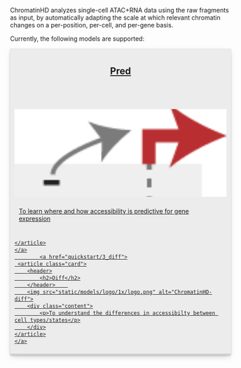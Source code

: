 ChromatinHD analyzes single-cell ATAC+RNA data using the raw fragments as input, by automatically adapting the scale at which
relevant chromatin changes on a per-position, per-cell, and per-gene basis.

Currently, the following models are supported:

<style>
.cards {
    display: grid;
    grid-template-columns: repeat(auto-fill, minmax(250px, 1fr));
    grid-gap: 20px;
}

.card {
    display: grid;
    grid-template-rows: max-content 200px 1fr;
    background: rgb(236, 236, 236);
    padding:10px;
    box-shadow: rgba(0, 0, 0, 0.2) 0px 2px 4px, rgba(0, 0, 0, 0.15) 0px 7px 13px -3px, rgba(0, 0, 0, 0.1) 0px -3px 0px inset;
}

.card:hover{
    box-shadow: rgba(0, 0, 0, 0.4) 0px 2px 4px, rgba(0, 0, 0, 0.3) 0px 7px 13px -3px, rgba(0, 0, 0, 0.2) 0px -3px 0px inset;
}

.card h2{
    text-align:center;
}

.card .content{
    margin:10px
}

.card img {
    object-fit: cover;
    width: 100%;
    height: 100%;
}
</style>


<div class="cards">
    <a href="quickstart/2_pred">
    <article class="card">
        <header>
            <h2>Pred</h2>
        </header>    
        <img src="static/models/pred/1x/logo.png" alt="ChromatinHD-pred">
        <div class="content">
            <p> To learn where and how accessibility is predictive for gene expression </p>
        </div>
            
    </article>
    </a>
            <a href="quickstart/3_diff">
     <article class="card">
        <header>
            <h2>Diff</h2>
        </header>    
        <img src="static/models/logo/1x/logo.png" alt="ChromatinHD-diff">
        <div class="content">
            <p>To understand the differences in accessibilty between cell types/states</p>
        </div>
    </article>
    </a>
</div>